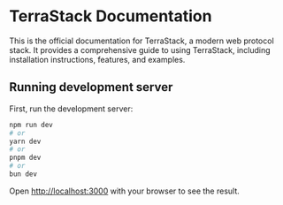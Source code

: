 # TerraStack Documentation

This is the official documentation for TerraStack, a modern web protocol stack.
It provides a comprehensive guide to using TerraStack, including installation instructions, features, and examples.

## Running development server

First, run the development server:

```bash
npm run dev
# or
yarn dev
# or
pnpm dev
# or
bun dev
```

Open [http://localhost:3000](http://localhost:3000) with your browser to see the result.